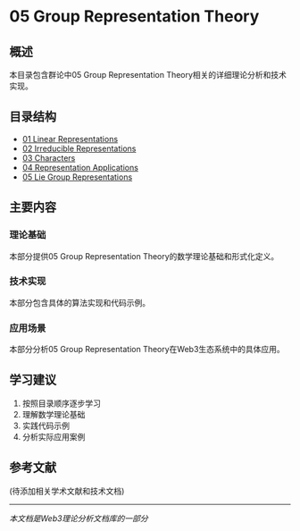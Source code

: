 # 05 Group Representation Theory

## 概述

本目录包含群论中05 Group Representation Theory相关的详细理论分析和技术实现。

## 目录结构

- [01 Linear Representations](01_Linear_Representations/README.md)
- [02 Irreducible Representations](02_Irreducible_Representations/README.md)
- [03 Characters](03_Characters/README.md)
- [04 Representation Applications](04_Representation_Applications/README.md)
- [05 Lie Group Representations](05_Lie_Group_Representations/README.md)

## 主要内容

### 理论基础

本部分提供05 Group Representation Theory的数学理论基础和形式化定义。

### 技术实现

本部分包含具体的算法实现和代码示例。

### 应用场景

本部分分析05 Group Representation Theory在Web3生态系统中的具体应用。

## 学习建议

1. 按照目录顺序逐步学习
2. 理解数学理论基础
3. 实践代码示例
4. 分析实际应用案例

## 参考文献

(待添加相关学术文献和技术文档)

---

*本文档是Web3理论分析文档库的一部分*
